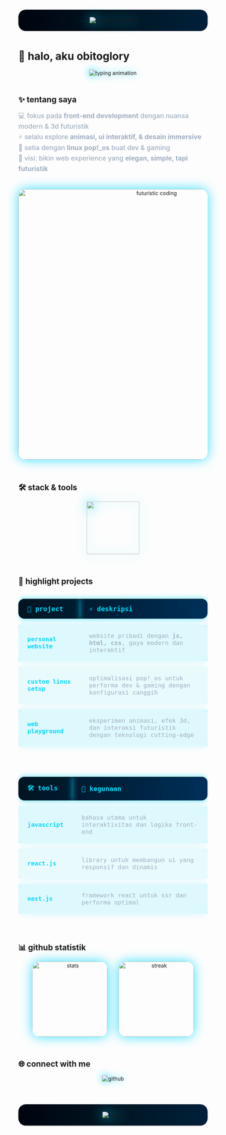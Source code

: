 <!-- futuristic header -->
<p align="center" style="background: linear-gradient(90deg, #00040f, #001522, #00203a); padding: 20px 0; border-radius: 20px;">
  <img src="https://capsule-render.vercel.app/api?type=waving&height=250&color=0:00040f,50:001522,100:00203a&text=obitoGlory&fontColor=00d9ff&fontSize=80&fontAlign=50&animation=fadeIn&desc=front-end%20developer%20%7c%20linux%20pop!_os%20enthusiast&descAlign=50&descAlignY=70&descSize=22" alt="futuristic banner" style="filter: drop-shadow(0 0 15px #00d9ff);" />
</p>

<div style="margin: 50px 0;"></div>

# 🚀 halo, aku **obitoglory**

<p align="center">
  <img src="https://readme-typing-svg.demolab.com?font=jetbrains+mono&size=28&pause=1200&color=00d9ff&center=true&vcenter=true&width=1200&lines=web+developer+%f0%9f%9a%80;eksperimen+ui%2fux+3d+dan+futuristik;ngoprek+javascript+html+css;ngulik+linux+pop!_os+setiap+hari;membangun+project+modern+dan+elegan" alt="typing animation" style="filter: drop-shadow(0 0 10px #00d9ff);" />
</p>

<div style="margin: 50px 0;"></div>

## ✨ tentang saya
<p style="font-weight: 500; font-size: 1.1rem; line-height: 1.6; color: #a0aec0; max-width: 720px; margin: auto;">
💻 fokus pada <strong>front-end development</strong> dengan nuansa modern & 3d futuristik<br>
⚡ selalu explore <strong>animasi, ui interaktif, & desain immersive</strong><br>
🐧 setia dengan <strong>linux pop!_os</strong> buat dev & gaming<br>
🚀 visi: bikin web experience yang <strong>elegan, simple, tapi futuristik</strong>
</p>

<p align="center" style="margin-top: 40px;">
  <img src="https://i.ibb.co/SVhXy5w/futuristic-coding.gif" width="720" alt="futuristic coding" style="border-radius: 20px; box-shadow: 0 0 30px #00d9ffcc;" />
</p>

<div style="margin: 60px 0;"></div>

## 🛠️ stack & tools

<p align="center" style="display: flex; justify-content: center; gap: 40px; flex-wrap: wrap; max-width: 720px; margin: auto;">
  <img src="https://skillicons.dev/icons?i=javascript,html,css,linux,react,nextjs" height="140" style="filter: drop-shadow(0 0 15px #00d9ff);" />
</p>

<div style="margin: 60px 0;"></div>

## 🌌 highlight projects

<div align="center" style="max-width: 900px; margin: auto;">

<table style="width: 100%; border-collapse: separate; border-spacing: 0 16px; font-family: 'JetBrains Mono', monospace; color: #a0aec0; font-size: 1rem;">
  <thead>
    <tr style="background: linear-gradient(90deg, #001522, #00203a, #00305a); color: #00d9ff; text-transform: lowercase; font-weight: 700; font-size: 1.1rem;">
      <th style="padding: 16px 24px; border-radius: 16px 0 0 16px; text-align: left; box-shadow: 0 0 15px #00d9ffaa;">🚀 project</th>
      <th style="padding: 16px 24px; border-radius: 0 16px 16px 0; text-align: left; box-shadow: 0 0 15px #00d9ffaa;">⚡ deskripsi</th>
    </tr>
  </thead>
  <tbody>
    <tr style="background: rgba(0, 217, 255, 0.12); box-shadow: 0 0 20px #00d9ff33; border-radius: 16px; transition: transform 0.3s ease, box-shadow 0.3s ease;">
      <td style="padding: 20px 24px; font-weight: 600; color: #00d9ff;">personal website</td>
      <td style="padding: 20px 24px;">website pribadi dengan <strong>js, html, css</strong>, gaya modern dan interaktif</td>
    </tr>
    <tr style="background: rgba(0, 217, 255, 0.08); box-shadow: 0 0 15px #00d9ff22; border-radius: 16px; transition: transform 0.3s ease, box-shadow 0.3s ease;">
      <td style="padding: 20px 24px; font-weight: 600; color: #00d9ff;">custom linux setup</td>
      <td style="padding: 20px 24px;">optimalisasi pop!_os untuk performa dev & gaming dengan konfigurasi canggih</td>
    </tr>
    <tr style="background: rgba(0, 217, 255, 0.12); box-shadow: 0 0 20px #00d9ff33; border-radius: 16px; transition: transform 0.3s ease, box-shadow 0.3s ease;">
      <td style="padding: 20px 24px; font-weight: 600; color: #00d9ff;">web playground</td>
      <td style="padding: 20px 24px;">eksperimen animasi, efek 3d, dan interaksi futuristik dengan teknologi cutting-edge</td>
    </tr>
  </tbody>
</table>

<div style="margin: 50px 0;"></div>

<table style="width: 100%; border-collapse: separate; border-spacing: 0 16px; font-family: 'JetBrains Mono', monospace; color: #a0aec0; font-size: 1rem;">
  <thead>
    <tr style="background: linear-gradient(90deg, #001522, #00203a, #00305a); color: #00d9ff; text-transform: lowercase; font-weight: 700; font-size: 1.1rem;">
      <th style="padding: 16px 24px; border-radius: 16px 0 0 16px; text-align: left; box-shadow: 0 0 15px #00d9ffaa;">🛠️ tools</th>
      <th style="padding: 16px 24px; border-radius: 0 16px 16px 0; text-align: left; box-shadow: 0 0 15px #00d9ffaa;">🔧 kegunaan</th>
    </tr>
  </thead>
  <tbody>
    <tr style="background: rgba(0, 217, 255, 0.12); box-shadow: 0 0 20px #00d9ff33; border-radius: 16px; transition: transform 0.3s ease, box-shadow 0.3s ease;">
      <td style="padding: 20px 24px; font-weight: 600; color: #00d9ff;">javascript</td>
      <td style="padding: 20px 24px;">bahasa utama untuk interaktivitas dan logika front-end</td>
    </tr>
    <tr style="background: rgba(0, 217, 255, 0.08); box-shadow: 0 0 15px #00d9ff22; border-radius: 16px; transition: transform 0.3s ease, box-shadow 0.3s ease;">
      <td style="padding: 20px 24px; font-weight: 600; color: #00d9ff;">react.js</td>
      <td style="padding: 20px 24px;">library untuk membangun ui yang responsif dan dinamis</td>
    </tr>
    <tr style="background: rgba(0, 217, 255, 0.12); box-shadow: 0 0 20px #00d9ff33; border-radius: 16px; transition: transform 0.3s ease, box-shadow 0.3s ease;">
      <td style="padding: 20px 24px; font-weight: 600; color: #00d9ff;">next.js</td>
      <td style="padding: 20px 24px;">framework react untuk ssr dan performa optimal</td>
    </tr>
  </tbody>
</table>

</div>

<div style="margin: 60px 0;"></div>

## 📊 github statistik

<p align="center" style="display: flex; justify-content: center; gap: 30px; flex-wrap: wrap; max-width: 900px; margin: auto;">
  <img src="https://github-readme-stats.vercel.app/api?username=obitoGlory&show_icons=true&theme=radical&bg_color=0d1117&title_color=00d9ff&icon_color=00d9ff&hide_border=true" height="200" alt="stats" style="border-radius: 20px; box-shadow: 0 0 30px #00d9ffcc; transition: transform 0.3s ease;" />
  <img src="https://github-readme-streak-stats.herokuapp.com?user=obitoGlory&theme=radical&hide_border=true&background=0d1117&ring=00d9ff&fire=00d9ff&currStreakLabel=00d9ff" height="200" alt="streak" style="border-radius: 20px; box-shadow: 0 0 30px #00d9ffcc; transition: transform 0.3s ease;" />
</p>

<div style="margin: 60px 0;"></div>

## 🌐 connect with me

<p align="center">
  <a href="https://github.com/obitoGlory" style="text-decoration: none;">
    <img src="https://img.shields.io/badge/github-obitoglory-0d1117?style=for-the-badge&logo=github&logoColor=00d9ff&labelColor=0d1117" alt="github" style="filter: drop-shadow(0 0 10px #00d9ff);" />
  </a>
</p>

<div style="margin: 60px 0;"></div>

<!-- futuristic footer -->
<p align="center" style="background: linear-gradient(90deg, #00040f, #001522, #00203a); padding: 20px 0; border-radius: 20px;">
  <img src="https://capsule-render.vercel.app/api?type=waving&height=150&color=0:00040f,50:001522,100:00203a&section=footer" alt="footer" style="filter: drop-shadow(0 0 15px #00d9ff);" />
</p>
